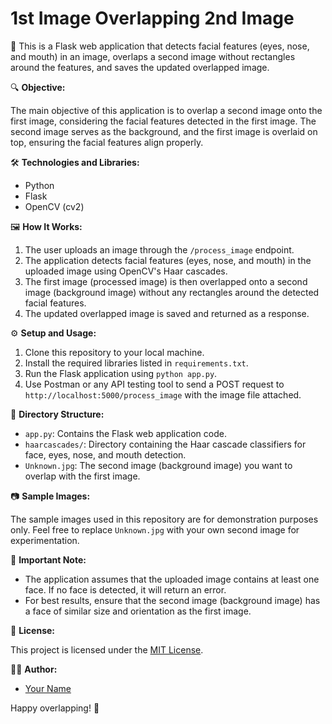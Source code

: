 # 1st Image Overlapping 2nd Image

🎯 This is a Flask web application that detects facial features (eyes, nose, and mouth) in an image, overlaps a second image without rectangles around the features, and saves the updated overlapped image.

🔍 **Objective:**

The main objective of this application is to overlap a second image onto the first image, considering the facial features detected in the first image. The second image serves as the background, and the first image is overlaid on top, ensuring the facial features align properly.

🛠️ **Technologies and Libraries:**

- Python
- Flask
- OpenCV (cv2)

🖼️ **How It Works:**

1. The user uploads an image through the `/process_image` endpoint.
2. The application detects facial features (eyes, nose, and mouth) in the uploaded image using OpenCV's Haar cascades.
3. The first image (processed image) is then overlapped onto a second image (background image) without any rectangles around the detected facial features.
4. The updated overlapped image is saved and returned as a response.

⚙️ **Setup and Usage:**

1. Clone this repository to your local machine.
2. Install the required libraries listed in `requirements.txt`.
3. Run the Flask application using `python app.py`.
4. Use Postman or any API testing tool to send a POST request to `http://localhost:5000/process_image` with the image file attached.

📂 **Directory Structure:**

- `app.py`: Contains the Flask web application code.
- `haarcascades/`: Directory containing the Haar cascade classifiers for face, eyes, nose, and mouth detection.
- `Unknown.jpg`: The second image (background image) you want to overlap with the first image.

📷 **Sample Images:**

The sample images used in this repository are for demonstration purposes only. Feel free to replace `Unknown.jpg` with your own second image for experimentation.

🚨 **Important Note:**

- The application assumes that the uploaded image contains at least one face. If no face is detected, it will return an error.
- For best results, ensure that the second image (background image) has a face of similar size and orientation as the first image.

📝 **License:**

This project is licensed under the [MIT License](LICENSE).

👩‍💻 **Author:**

- [Your Name](https://github.com/yourusername)

Happy overlapping! 🎉
